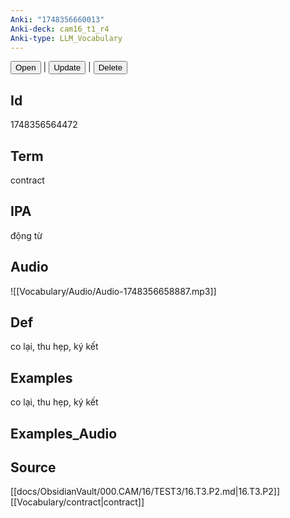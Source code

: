 ```yaml
---
Anki: "1748356660013"
Anki-deck: cam16_t1_r4
Anki-type: LLM_Vocabulary
---
```

<button class="anki-btn-open">Open</button> | <button class="anki-btn-update">Update</button> | <button class="anki-btn-delete">Delete</button>

## Id
 1748356564472
## Term
contract
## IPA
động từ

## Audio
![[Vocabulary/Audio/Audio-1748356658887.mp3]]
## Def
co lại, thu hẹp, ký kết
## Examples
co lại, thu hẹp, ký kết
## Examples_Audio

## Source
 [[docs/ObsidianVault/000.CAM/16/TEST3/16.T3.P2.md|16.T3.P2]]
[[Vocabulary/contract|contract]]